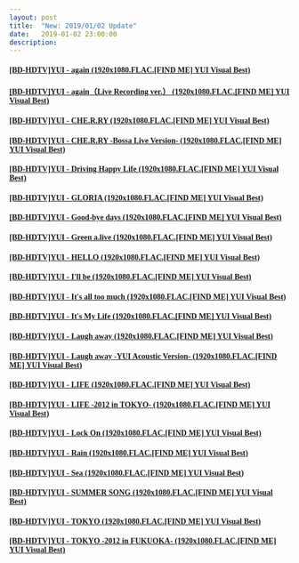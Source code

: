 ```yaml
---
layout: post
title:  "New: 2019/01/02 Update"
date:   2019-01-02 23:00:00
description: 
---
```


#### [<font face="Microsoft YaHei UI">[BD-HDTV]YUI - again (1920x1080.FLAC.[FIND ME] YUI Visual Best)</font>](https://www.mediafire.com/file/m9mhq1r8hkflfln/%255BBD-HDTV%255DYUI_-_again_%25281920x1080.FLAC.%255BFIND_ME%255D_YUI_Visual_Best%2529.mkv/file)  

<ul></ul>

#### [<font face="Microsoft YaHei UI">[BD-HDTV]YUI - again（Live Recording ver.） (1920x1080.FLAC.[FIND ME] YUI Visual Best)</font>](https://www.mediafire.com/file/ssddqdu1hjsadmk/%255BBD-HDTV%255DYUI_-_again%25EF%25BC%2588Live_Recording_ver.%25EF%25BC%2589_%25281920x1080.FLAC.%255BFIND_ME%255D_YUI_Visual_Best%2529.mkv/file)  

<ul></ul>

#### [<font face="Microsoft YaHei UI">[BD-HDTV]YUI - CHE.R.RY (1920x1080.FLAC.[FIND ME] YUI Visual Best)</font>](https://www.mediafire.com/file/6hnffwsy86znc52/%255BBD-HDTV%255DYUI_-_CHE.R.RY_%25281920x1080.FLAC.%255BFIND_ME%255D_YUI_Visual_Best%2529.mkv/file)  

<ul></ul>

#### [<font face="Microsoft YaHei UI">[BD-HDTV]YUI - CHE.R.RY -Bossa Live Version- (1920x1080.FLAC.[FIND ME] YUI Visual Best)</font>](https://www.mediafire.com/file/9hp7f73rexyrm3g/%255BBD-HDTV%255DYUI_-_CHE.R.RY_-Bossa_Live_Version-_%25281920x1080.FLAC.%255BFIND_ME%255D_YUI_Visual_Best%2529.mkv/file)  
<ul></ul>

#### [<font face="Microsoft YaHei UI">[BD-HDTV]YUI - Driving Happy Life (1920x1080.FLAC.[FIND ME] YUI Visual Best)</font>](https://www.mediafire.com/file/3yeremxwg98z9y1/%255BBD-HDTV%255DYUI_-_Driving_Happy_Life_%25281920x1080.FLAC.%255BFIND_ME%255D_YUI_Visual_Best%2529.mkv/file)  

<ul></ul>

#### [<font face="Microsoft YaHei UI">[BD-HDTV]YUI - GLORIA (1920x1080.FLAC.[FIND ME] YUI Visual Best)</font>](https://www.mediafire.com/file/7doc3yedoz73atd/%255BBD-HDTV%255DYUI_-_GLORIA_%25281920x1080.FLAC.%255BFIND_ME%255D_YUI_Visual_Best%2529.mkv/file)  

<ul></ul>

#### [<font face="Microsoft YaHei UI">[BD-HDTV]YUI - Good-bye days (1920x1080.FLAC.[FIND ME] YUI Visual Best)</font>](https://www.mediafire.com/file/wddig5x7de2aa7o/%255BBD-HDTV%255DYUI_-_Good-bye_days_%25281920x1080.FLAC.%255BFIND_ME%255D_YUI_Visual_Best%2529.mkv/file)  

<ul></ul>

#### [<font face="Microsoft YaHei UI">[BD-HDTV]YUI - Green a.live (1920x1080.FLAC.[FIND ME] YUI Visual Best)</font>](https://www.mediafire.com/file/qapf00l33n4i73b/%255BBD-HDTV%255DYUI_-_Green_a.live_%25281920x1080.FLAC.%255BFIND_ME%255D_YUI_Visual_Best%2529.mkv/file)  

<ul></ul>

#### [<font face="Microsoft YaHei UI">[BD-HDTV]YUI - HELLO (1920x1080.FLAC.[FIND ME] YUI Visual Best)</font>](https://www.mediafire.com/file/zui4j6bz3bp4xnp/%255BBD-HDTV%255DYUI_-_HELLO_%25281920x1080.FLAC.%255BFIND_ME%255D_YUI_Visual_Best%2529.mkv/file)  

<ul></ul>

#### [<font face="Microsoft YaHei UI">[BD-HDTV]YUI - I'll be (1920x1080.FLAC.[FIND ME] YUI Visual Best)</font>](https://www.mediafire.com/file/enq783mm221s0hl/%255BBD-HDTV%255DYUI_-_I%2527ll_be_%25281920x1080.FLAC.%255BFIND_ME%255D_YUI_Visual_Best%2529.mkv/file)  

<ul></ul>

#### [<font face="Microsoft YaHei UI">[BD-HDTV]YUI - It's all too much (1920x1080.FLAC.[FIND ME] YUI Visual Best)</font>](https://www.mediafire.com/file/cqs28bxvix7iy71/%255BBD-HDTV%255DYUI_-_It%2527s_all_too_much_%25281920x1080.FLAC.%255BFIND_ME%255D_YUI_Visual_Best%2529.mkv/file)  

<ul></ul>

#### [<font face="Microsoft YaHei UI">[BD-HDTV]YUI - It's My Life (1920x1080.FLAC.[FIND ME] YUI Visual Best)</font>](https://www.mediafire.com/file/577jchdx4uq480c/%255BBD-HDTV%255DYUI_-_It%2527s_My_Life_%25281920x1080.FLAC.%255BFIND_ME%255D_YUI_Visual_Best%2529.mkv/file)  

<ul></ul>

#### [<font face="Microsoft YaHei UI">[BD-HDTV]YUI - Laugh away (1920x1080.FLAC.[FIND ME] YUI Visual Best)</font>](https://www.mediafire.com/file/z6fi2kxxi7emt6b/%255BBD-HDTV%255DYUI_-_Laugh_away_%25281920x1080.FLAC.%255BFIND_ME%255D_YUI_Visual_Best%2529.mkv/file)  

<ul></ul>

#### [<font face="Microsoft YaHei UI">[BD-HDTV]YUI - Laugh away -YUI Acoustic Version- (1920x1080.FLAC.[FIND ME] YUI Visual Best)</font>](https://www.mediafire.com/file/r169qje92ajt7ca/%255BBD-HDTV%255DYUI_-_Laugh_away_-YUI_Acoustic_Version-_%25281920x1080.FLAC.%255BFIND_ME%255D_YUI_Visual_Best%2529.mkv/file)  

<ul></ul>

#### [<font face="Microsoft YaHei UI">[BD-HDTV]YUI - LIFE (1920x1080.FLAC.[FIND ME] YUI Visual Best)</font>](https://www.mediafire.com/file/6ppcezamgtn7k2t/%255BBD-HDTV%255DYUI_-_LIFE_%25281920x1080.FLAC.%255BFIND_ME%255D_YUI_Visual_Best%2529.mkv/file)  

<ul></ul>

#### [<font face="Microsoft YaHei UI">[BD-HDTV]YUI - LIFE -2012 in TOKYO- (1920x1080.FLAC.[FIND ME] YUI Visual Best)</font>](https://www.mediafire.com/file/8ol8858l63gi5so/%255BBD-HDTV%255DYUI_-_LIFE_-2012_in_TOKYO-_%25281920x1080.FLAC.%255BFIND_ME%255D_YUI_Visual_Best%2529.mkv/file)  

<ul></ul>

#### [<font face="Microsoft YaHei UI">[BD-HDTV]YUI - Lock On (1920x1080.FLAC.[FIND ME] YUI Visual Best)</font>](https://www.mediafire.com/file/4o4o419383yx39h/%255BBD-HDTV%255DYUI_-_Lock_On_%25281920x1080.FLAC.%255BFIND_ME%255D_YUI_Visual_Best%2529.mkv/file)  

<ul></ul>

#### [<font face="Microsoft YaHei UI">[BD-HDTV]YUI - Rain (1920x1080.FLAC.[FIND ME] YUI Visual Best)</font>](https://www.mediafire.com/file/2elqxkaipu99g76/%255BBD-HDTV%255DYUI_-_Rain_%25281920x1080.FLAC.%255BFIND_ME%255D_YUI_Visual_Best%2529.mkv/file)  

<ul></ul>

#### [<font face="Microsoft YaHei UI">[BD-HDTV]YUI - Sea (1920x1080.FLAC.[FIND ME] YUI Visual Best)</font>](https://www.mediafire.com/file/5gyemyb69r4dkhe/%255BBD-HDTV%255DYUI_-_Sea_%25281920x1080.FLAC.%255BFIND_ME%255D_YUI_Visual_Best%2529.mkv/file)  

<ul></ul>

#### [<font face="Microsoft YaHei UI">[BD-HDTV]YUI - SUMMER SONG (1920x1080.FLAC.[FIND ME] YUI Visual Best)</font>](https://www.mediafire.com/file/am3xjvuor38winb/%255BBD-HDTV%255DYUI_-_SUMMER_SONG_%25281920x1080.FLAC.%255BFIND_ME%255D_YUI_Visual_Best%2529.mkv/file)  

<ul></ul>

#### [<font face="Microsoft YaHei UI">[BD-HDTV]YUI - TOKYO (1920x1080.FLAC.[FIND ME] YUI Visual Best)</font>](https://www.mediafire.com/file/yyth32v4fcx01y3/%255BBD-HDTV%255DYUI_-_TOKYO_%25281920x1080.FLAC.%255BFIND_ME%255D_YUI_Visual_Best%2529.mkv/file)  

<ul></ul>

#### [<font face="Microsoft YaHei UI">[BD-HDTV]YUI - TOKYO -2012 in FUKUOKA- (1920x1080.FLAC.[FIND ME] YUI Visual Best)</font>](https://www.mediafire.com/file/fyabwjy27nadnf0/%255BBD-HDTV%255DYUI_-_TOKYO_-2012_in_FUKUOKA-_%25281920x1080.FLAC.%255BFIND_ME%255D_YUI_Visual_Best%2529.mkv/file)  

